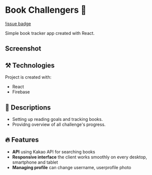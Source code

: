 # Book Challengers 📖
[!issue badge](https://img.shields.io/github/license/iylinkim/book-challengers?label=license)

Simple book tracker app created with React.

## Screenshot

## ⚒️ Technologies

Project is created with:

- React
- Firebase

## 📑 Descriptions

- Setting up reading goals and tracking books.
- Providng overview of all challenge's progress.

## 🔥 Features
 - **API** using Kakao API for searching books
 - **Responsive interface** the client works smoothly on every desktop, smartphone and tablet
 - **Managing profile** can change username, userprofile photo
